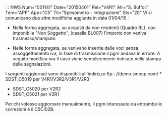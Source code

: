  :  : NWS Num="001141" Date="20150401" Rel="V4R1" Atr="S. Buffoli" Tem="APP" App="C5" Tit="Spesometro - Integrazione" Sts="20"
Vi si comunicano due altre modifiche aggiunte in data 01/04/15 : 

* Nella forma aggregata, su acquisti da non residenti (Quadro BL), con imponibile "Non Soggetto", (casella BL007) l'importo non veniva trasmesso/stampato

* Nelle forma aggregata, se venivano inserite delle voci senza assoggettamento iva, in fase di trasmissione il pgm andava in errore. A seguito modifica ora il caso viene semplicemente indicato nella stampa delle segnalazioni.

I sorgenti aggiornati sono disponibili all'indirizzo ftp : //demo.smeup.com/ * SDST_C5019 per V4R1/V3R2/V3R1/V2R3
* SDST_C5020 per V2R2
* SDST_C5021 per V2R1

Per chi volesse aggiornare manualmente, il pgm interessato da entrambe le correzioni è il C5CI02B.

